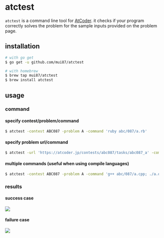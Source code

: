 # atctest

`atctest` is a command line tool for [AtCoder](https://atcoder.jp/).
it checks if your program correctly solves the problem for the sample inputs provided on the problem page.

## installation

```bash
# with go get
$ go get -u github.com/mui87/atctest

# with homebrew
$ brew tap mui87/atctest
$ brew install atctest
```

## usage

### command

#### specify contest/problem/command

```bash
$ atctest -contest ABC087 -problem A -command 'ruby abc/087/a.rb'
```

#### specify problem url/command

```bash
$ atctest -url 'https://atcoder.jp/contests/abc087/tasks/abc087_a' -command 'ruby abc/087/a.rb'
```

#### multiple commands (useful when using compile languages)

```bash
$ atctest -contest ABC087 -problem A -command 'g++ abc/087/a.cpp; ./a.out'
```

### results

#### success case

![](https://user-images.githubusercontent.com/22269397/56220836-15505500-60a4-11e9-807b-26f0fff3d8c0.png)

#### failure case

![](https://user-images.githubusercontent.com/22269397/56220844-171a1880-60a4-11e9-883c-6211afc45d10.png)
